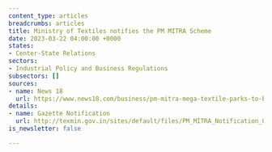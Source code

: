 ```yaml
---
content_type: articles
breadcrumbs: articles
title: Ministry of Textiles notifies the PM MITRA Scheme
date: 2023-03-22 04:00:00 +0000
states:
- Center-State Relations
sectors:
- Industrial Policy and Business Regulations
subsectors: []
sources:
- name: News 18
  url: https://www.news18.com/business/pm-mitra-mega-textile-parks-to-be-set-up-in-7-states-pm-narendra-modi-7316125.html
details:
- name: Gazette Notification
  url: http://texmin.gov.in/sites/default/files/PM_MITRA_Notification_0.pdf
is_newsletter: false

---
```

